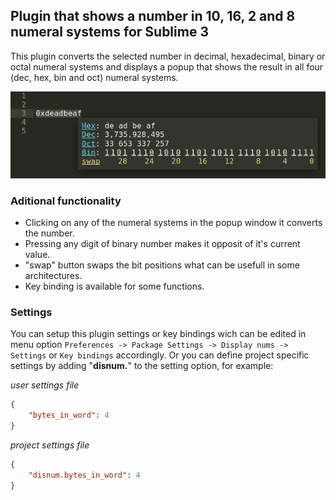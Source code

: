 ## Plugin that shows a number in 10, 16, 2 and 8 numeral systems for Sublime 3

This plugin converts the selected number in decimal, hexadecimal, binary or octal numeral systems and displays a popup that shows the result in all four (dec, hex, bin and oct) numeral systems.

![popup example](screenshot.png "popup example")

### Aditional functionality
* Clicking on any of the numeral systems in the popup window it converts the number.
* Pressing any digit of binary number makes it opposit of it's current value.
* "swap" button swaps the bit positions what can be usefull in some architectures.
* Key binding is available for some functions.

### Settings
You can setup this plugin settings or key bindings wich can be edited in menu option
`Preferences -> Package Settings -> Display nums -> Settings` or `Key bindings` accordingly.
Or you can define project specific settings by adding "**disnum.**" to the setting option, for example:

*user settings file*
```json
{
	"bytes_in_word": 4
}
```
*project settings file*
```json
{
	"disnum.bytes_in_word": 4
}
```